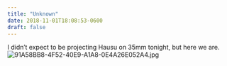 ```yaml
---
title: "Unknown"
date: 2018-11-01T18:08:53-0600
draft: false
---
```


I didn’t expect to be projecting Hausu on 35mm tonight, but here we are. ![91A58BB8-4F52-40E9-A1A8-0E4A26E052A4.jpg](http://ianwhitney.micro.blog/uploads/2018/fa76ddcbec.jpg)
